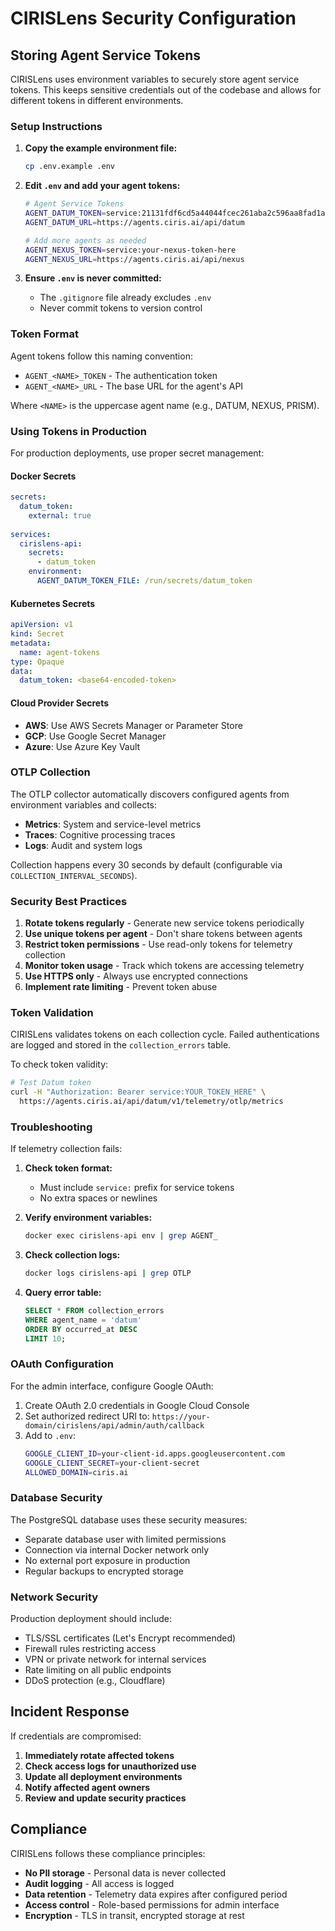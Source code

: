 # CIRISLens Security Configuration

## Storing Agent Service Tokens

CIRISLens uses environment variables to securely store agent service tokens. This keeps sensitive credentials out of the codebase and allows for different tokens in different environments.

### Setup Instructions

1. **Copy the example environment file:**
   ```bash
   cp .env.example .env
   ```

2. **Edit `.env` and add your agent tokens:**
   ```bash
   # Agent Service Tokens
   AGENT_DATUM_TOKEN=service:21131fdf6cd5a44044fcec261aba2c596aa8fad1a5b9725a41cacf6b33419023
   AGENT_DATUM_URL=https://agents.ciris.ai/api/datum
   
   # Add more agents as needed
   AGENT_NEXUS_TOKEN=service:your-nexus-token-here
   AGENT_NEXUS_URL=https://agents.ciris.ai/api/nexus
   ```

3. **Ensure `.env` is never committed:**
   - The `.gitignore` file already excludes `.env`
   - Never commit tokens to version control

### Token Format

Agent tokens follow this naming convention:
- `AGENT_<NAME>_TOKEN` - The authentication token
- `AGENT_<NAME>_URL` - The base URL for the agent's API

Where `<NAME>` is the uppercase agent name (e.g., DATUM, NEXUS, PRISM).

### Using Tokens in Production

For production deployments, use proper secret management:

#### Docker Secrets
```yaml
secrets:
  datum_token:
    external: true
    
services:
  cirislens-api:
    secrets:
      - datum_token
    environment:
      AGENT_DATUM_TOKEN_FILE: /run/secrets/datum_token
```

#### Kubernetes Secrets
```yaml
apiVersion: v1
kind: Secret
metadata:
  name: agent-tokens
type: Opaque
data:
  datum_token: <base64-encoded-token>
```

#### Cloud Provider Secrets
- **AWS**: Use AWS Secrets Manager or Parameter Store
- **GCP**: Use Google Secret Manager
- **Azure**: Use Azure Key Vault

### OTLP Collection

The OTLP collector automatically discovers configured agents from environment variables and collects:
- **Metrics**: System and service-level metrics
- **Traces**: Cognitive processing traces
- **Logs**: Audit and system logs

Collection happens every 30 seconds by default (configurable via `COLLECTION_INTERVAL_SECONDS`).

### Security Best Practices

1. **Rotate tokens regularly** - Generate new service tokens periodically
2. **Use unique tokens per agent** - Don't share tokens between agents
3. **Restrict token permissions** - Use read-only tokens for telemetry collection
4. **Monitor token usage** - Track which tokens are accessing telemetry
5. **Use HTTPS only** - Always use encrypted connections
6. **Implement rate limiting** - Prevent token abuse

### Token Validation

CIRISLens validates tokens on each collection cycle. Failed authentications are logged and stored in the `collection_errors` table.

To check token validity:
```bash
# Test Datum token
curl -H "Authorization: Bearer service:YOUR_TOKEN_HERE" \
  https://agents.ciris.ai/api/datum/v1/telemetry/otlp/metrics
```

### Troubleshooting

If telemetry collection fails:

1. **Check token format:**
   - Must include `service:` prefix for service tokens
   - No extra spaces or newlines

2. **Verify environment variables:**
   ```bash
   docker exec cirislens-api env | grep AGENT_
   ```

3. **Check collection logs:**
   ```bash
   docker logs cirislens-api | grep OTLP
   ```

4. **Query error table:**
   ```sql
   SELECT * FROM collection_errors 
   WHERE agent_name = 'datum' 
   ORDER BY occurred_at DESC 
   LIMIT 10;
   ```

### OAuth Configuration

For the admin interface, configure Google OAuth:

1. Create OAuth 2.0 credentials in Google Cloud Console
2. Set authorized redirect URI to: `https://your-domain/cirislens/api/admin/auth/callback`
3. Add to `.env`:
   ```bash
   GOOGLE_CLIENT_ID=your-client-id.apps.googleusercontent.com
   GOOGLE_CLIENT_SECRET=your-client-secret
   ALLOWED_DOMAIN=ciris.ai
   ```

### Database Security

The PostgreSQL database uses these security measures:
- Separate database user with limited permissions
- Connection via internal Docker network only
- No external port exposure in production
- Regular backups to encrypted storage

### Network Security

Production deployment should include:
- TLS/SSL certificates (Let's Encrypt recommended)
- Firewall rules restricting access
- VPN or private network for internal services
- Rate limiting on all public endpoints
- DDoS protection (e.g., Cloudflare)

## Incident Response

If credentials are compromised:

1. **Immediately rotate affected tokens**
2. **Check access logs for unauthorized use**
3. **Update all deployment environments**
4. **Notify affected agent owners**
5. **Review and update security practices**

## Compliance

CIRISLens follows these compliance principles:
- **No PII storage** - Personal data is never collected
- **Audit logging** - All access is logged
- **Data retention** - Telemetry data expires after configured period
- **Access control** - Role-based permissions for admin interface
- **Encryption** - TLS in transit, encrypted storage at rest